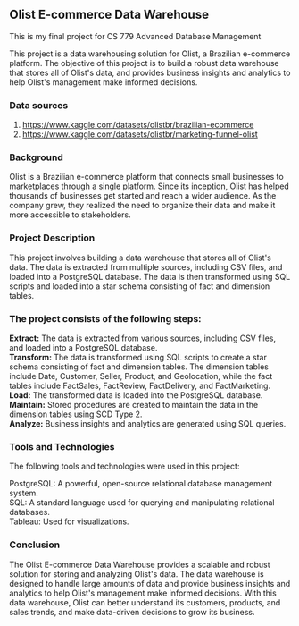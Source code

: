 ## Olist E-commerce Data Warehouse
This is my final project for CS 779 Advanced Database Management

This project is a data warehousing solution for Olist, a Brazilian e-commerce platform. The objective of this project is to build a robust data warehouse that stores all of Olist's data, and provides business insights and analytics to help Olist's management make informed decisions.

### Data sources
1. https://www.kaggle.com/datasets/olistbr/brazilian-ecommerce
2. https://www.kaggle.com/datasets/olistbr/marketing-funnel-olist

### Background

Olist is a Brazilian e-commerce platform that connects small businesses to marketplaces through a single platform. Since its inception, Olist has helped thousands of businesses get started and reach a wider audience. As the company grew, they realized the need to organize their data and make it more accessible to stakeholders.

### Project Description

This project involves building a data warehouse that stores all of Olist's data. The data is extracted from multiple sources, including CSV files, and loaded into a PostgreSQL database. The data is then transformed using SQL scripts and loaded into a star schema consisting of fact and dimension tables.

### The project consists of the following steps:

**Extract:** The data is extracted from various sources, including CSV files, and loaded into a PostgreSQL database.  
**Transform:** The data is transformed using SQL scripts to create a star schema consisting of fact and dimension tables. The dimension tables include Date, Customer, Seller, Product, and Geolocation, while the fact tables include FactSales, FactReview, FactDelivery, and FactMarketing.  
**Load:** The transformed data is loaded into the PostgreSQL database.  
**Maintain:** Stored procedures are created to maintain the data in the dimension tables using SCD Type 2.  
**Analyze:** Business insights and analytics are generated using SQL queries.  

### Tools and Technologies

The following tools and technologies were used in this project:

PostgreSQL: A powerful, open-source relational database management system.  
SQL: A standard language used for querying and manipulating relational databases.  
Tableau: Used for visualizations.

### Conclusion
The Olist E-commerce Data Warehouse provides a scalable and robust solution for storing and analyzing Olist's data. The data warehouse is designed to handle large amounts of data and provide business insights and analytics to help Olist's management make informed decisions. With this data warehouse, Olist can better understand its customers, products, and sales trends, and make data-driven decisions to grow its business.
